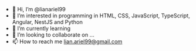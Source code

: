 - 👋 Hi, I’m @lianariel99
- 👀 I’m interested in programming in HTML, CSS, JavaScript, TypeScript, Angular, NestJS and Python
- 🌱 I’m currently learning 
- 💞️ I’m looking to collaborate on ...
- 📫 How to reach me lian.ariel99@gmail.com

<!---
lianariel99/lianariel99 is a ✨ special ✨ repository because its `README.md` (this file) appears on your GitHub profile.
You can click the Preview link to take a look at your changes.
--->
